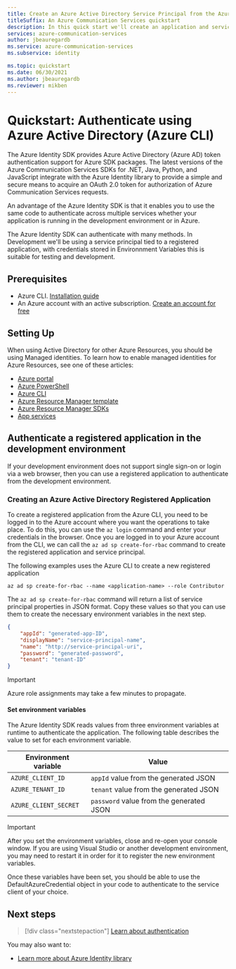 ```yaml
---
title: Create an Azure Active Directory Service Principal from the Azure CLI
titleSuffix: An Azure Communication Services quickstart
description: In this quick start we'll create an application and service principal to authenticate with Azure Communication Services.
services: azure-communication-services
author: jbeauregardb
ms.service: azure-communication-services
ms.subservice: identity

ms.topic: quickstart
ms.date: 06/30/2021
ms.author: jbeauregardb
ms.reviewer: mikben
---
```


# Quickstart: Authenticate using Azure Active Directory (Azure CLI)

The Azure Identity SDK provides Azure Active Directory (Azure AD) token authentication support for Azure SDK packages. The latest versions of the Azure Communication Services SDKs for .NET, Java, Python, and JavaScript integrate with the Azure Identity library to provide a simple and secure means to acquire an OAuth 2.0 token for authorization of Azure Communication Services requests.

An advantage of the Azure Identity SDK is that it enables you to use the same code to authenticate across multiple services whether your application is running in the development environment or in Azure. 

The Azure Identity SDK can authenticate with many methods. In Development we'll be using a service principal tied to a registered application, with credentials stored in Environnment Variables this is suitable for testing and development.

## Prerequisites

 - Azure CLI. [Installation guide](/cli/azure/install-azure-cli)
 - An Azure account with an active subscription. [Create an account for free](https://azure.microsoft.com/free)

## Setting Up

When using Active Directory for other Azure Resources, you should be using Managed identities. To learn how to enable managed identities for Azure Resources, see one of these articles:

- [Azure portal](../../../active-directory/managed-identities-azure-resources/qs-configure-portal-windows-vm.md)
- [Azure PowerShell](../../../active-directory/managed-identities-azure-resources/qs-configure-powershell-windows-vm.md)
- [Azure CLI](../../../active-directory/managed-identities-azure-resources/qs-configure-cli-windows-vm.md)
- [Azure Resource Manager template](../../../active-directory/managed-identities-azure-resources/qs-configure-template-windows-vm.md)
- [Azure Resource Manager SDKs](../../../active-directory/managed-identities-azure-resources/qs-configure-sdk-windows-vm.md)
- [App services](../../../app-service/overview-managed-identity.md)

## Authenticate a registered application in the development environment

If your development environment does not support single sign-on or login via a web browser, then you can use a registered application to authenticate from the development environment.

### Creating an Azure Active Directory Registered Application

To create a registered application from the Azure CLI, you need to be logged in to the Azure account where you want the operations to take place. To do this, you can use the `az login` command and enter your credentials in the browser. Once you are logged in to your Azure account from the CLI, we can call the `az ad sp create-for-rbac` command to create the registered application and service principal.

The following examples uses the Azure CLI to create a new registered application

```azurecli
az ad sp create-for-rbac --name <application-name> --role Contributor
```

The `az ad sp create-for-rbac` command will return a list of service principal properties in JSON format. Copy these values so that you can use them to create the necessary environment variables in the next step.

```json
{
    "appId": "generated-app-ID",
    "displayName": "service-principal-name",
    "name": "http://service-principal-uri",
    "password": "generated-password",
    "tenant": "tenant-ID"
}
```
> [!IMPORTANT]
> Azure role assignments may take a few minutes to propagate.

#### Set environment variables

The Azure Identity SDK reads values from three environment variables at runtime to authenticate the application. The following table describes the value to set for each environment variable.

| Environment variable  | Value                                    |
| --------------------- | ---------------------------------------- |
| `AZURE_CLIENT_ID`     | `appId` value from the generated JSON    |
| `AZURE_TENANT_ID`     | `tenant` value from the generated JSON   |
| `AZURE_CLIENT_SECRET` | `password` value from the generated JSON |

> [!IMPORTANT]
> After you set the environment variables, close and re-open your console window. If you are using Visual Studio or another development environment, you may need to restart it in order for it to register the new environment variables.

Once these variables have been set, you should be able to use the DefaultAzureCredential object in your code to authenticate to the service client of your choice.

## Next steps

> [!div class="nextstepaction"]
> [Learn about authentication](../../concepts/authentication.md)

You may also want to:

- [Learn more about Azure Identity library](/dotnet/api/overview/azure/identity-readme)
